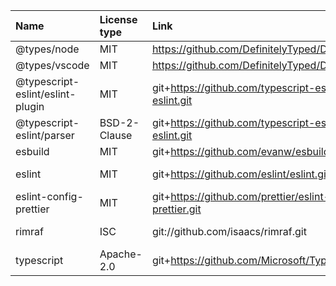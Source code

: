 | Name                             | License type | Link                                                           | Author                                              |
| :------------------------------- | :----------- | :------------------------------------------------------------- | :-------------------------------------------------- |
| @types/node                      | MIT          | https://github.com/DefinitelyTyped/DefinitelyTyped.git         | n/a                                                 |
| @types/vscode                    | MIT          | https://github.com/DefinitelyTyped/DefinitelyTyped.git         | n/a                                                 |
| @typescript-eslint/eslint-plugin | MIT          | git+https://github.com/typescript-eslint/typescript-eslint.git | n/a                                                 |
| @typescript-eslint/parser        | BSD-2-Clause | git+https://github.com/typescript-eslint/typescript-eslint.git | n/a                                                 |
| esbuild                          | MIT          | git+https://github.com/evanw/esbuild.git                       | n/a                                                 |
| eslint                           | MIT          | git+https://github.com/eslint/eslint.git                       | Nicholas C. Zakas <nicholas+npm@nczconsulting.com>  |
| eslint-config-prettier           | MIT          | git+https://github.com/prettier/eslint-config-prettier.git     | Simon Lydell                                        |
| rimraf                           | ISC          | git://github.com/isaacs/rimraf.git                             | Isaac Z. Schlueter <i@izs.me> (http://blog.izs.me/) |
| typescript                       | Apache-2.0   | git+https://github.com/Microsoft/TypeScript.git                | Microsoft Corp.                                     |


